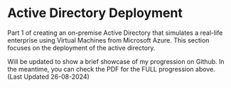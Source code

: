 # Active Directory Deployment
Part 1 of creating an on-premise Active Directory that simulates a real-life enterprise using Virtual Machines from Microsoft Azure. This section focuses on the deployment of the active directory.

Will be updated to show a brief showcase of my progression on Github. In the meantime, you can check the PDF for the FULL progression above. (Last Updated 26-08-2024)
